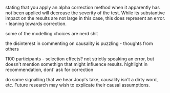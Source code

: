 stating that you apply an alpha correction method when it apparently has not been applied will decrease the severity of the test. While its substantive impact on the results are not large in this case, this does represent an error. - leaning towards correction.

some of the modelling choices are nerd shit

the disinterest in commenting on causality is puzzling - thoughts from others

1100 participants - selection effects? not strictly speaking an error, but doesn't mention somethign that might influence results. highlight in recommendation, dont' ask for correction

do some signalling that we hear Joop's take, causality isn't a dirty word, etc. Future research may wish to explicate their causal assumptions. 







